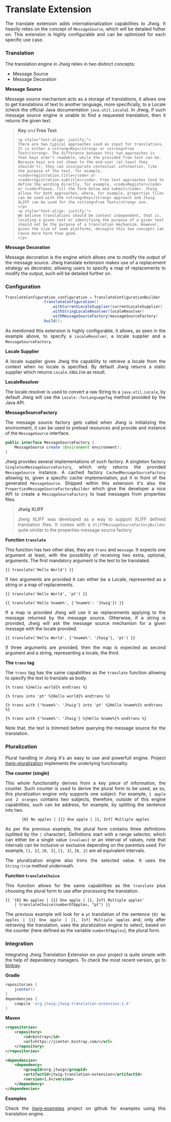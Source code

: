 # Translate Extension

<p style="text-align: justify;">
The translate extension adds internationalization capabilities to Jtwig. It heavily relies on the concept of <code>MessageSource</code>, which will be detailed futher on. This extension is highly configurable and can be optimized for each specific use case.
</p>

### Translation

<p style="text-align: justify;">
The translation engine in Jtwig relies in two distinct concepts:
</p>

* Message Source
* Message Decoration

**Message Source**

<p style="text-align: justify;">
Message source mechanism acts as a storage of translations, it allows one to get translations of text to another language, more specifically, to a Locale (check the official Java documentation <code>java.util.Locale</code>). In Jtwig, if such message source engine is unable to find a requested translation, then it returns the given text.
</p>

<blockquote>
    <strong>Key</strong> and <strong>Free Text</strong>

    <p style="text-align: justify;">
    There are two typical approaches used as input for translations. It is either a <strong>Key</strong> or <strong>Free Text</strong>. The difference between this two approaches is that keys aren't readable, while the provided free text can be. Because keys are not shown to the end-user (at least they shouldn't), they can incorporate contextual information, like the purpose of the text, for example, <code>registration.title</code> or <code>registration.subtitle</code>. Free text approaches tend to define the wording directly, for example, <code>Register</code> or <code>Please, fill the form below and submit</code>. Jtwig allows for both approaches, where, for example, properties files can be used with the <strong>Key</strong> approach and Jtwig XLIFF can be used for the <strong>Free Text</strong> one.
    </p>
    <p style="text-align: justify;">
    We believe translations should be context independent, that is, locating a given text or identifying the purpose of a given text should not be the purpose of a translation mechanism. However, given the size of some platforms, decouple this two concepts can cause more harm than good.
    </p>
</blockquote>

**Message Decoration**

<p style="text-align: justify;">
Message decoration is the engine which allows one to modify the output of the message source. Jtwig translate extension makes use of a replacement strategy as decorator, allowing users to specify a map of replacements to modify the output, such will be detailed further on.
</p>


### Configuration


```java
TranslateConfiguration configuration = TranslateConfigurationBuilder
                .translateConfiguration()
                    .withCurrentLocaleSupplier(currentLocaleSupplier)
                    .withStringLocaleResolver(localeResolver)
                    .withMessageSourceFactory(messageSourceFactory)
                .build();
```


<p style="text-align: justify;">
As mentioned this extension is highly configurable, it allows, as seen in the example above, to specify a <code>LocaleResolver</code>, a locale supplier and a <code>MessageSourceFactory</code>.
</p>

**Locale Supplier**

<p style="text-align: justify;">
A locale supplier gives Jtwig the capability to retrieve a locale from the context when no locale is specified. By default Jtwig returns a static supplier which returns <code>Locale.ENGLISH</code> as result.
</p>

**LocaleResolver**

<p style="text-align: justify;">
The locale resolver is used to convert a raw String to a <code>java.util.Locale</code>, by default Jtwig will use the <code>Locale::forLanguageTag</code> method provided by the Java API.
</p>

**MessageSourceFactory**

<p style="text-align: justify;">
The message source factory gets called when Jtwig is initializing the environment, it can be used to preload resources and provide and instance of the <code>MessageSource</code> interface.
</p>

```java
public interface MessageSourceFactory {
    MessageSource create (Environment environment);
}
```

<p style="text-align: justify;">
Jtwig provides several implementations of such factory. A singleton factory <code>SingletonMessageSourceFactory</code>, which only returns the provided <code>MessageSource</code> instance. A cached factory <code>CachedMessageSourceFactory</code> allowing to, given a specific cache implementation, put it in front of the generated <code>MessageSource</code>. Shipped within this extension it's also the <code>PropertiesMessageSourceFactoryBuilder</code> which give the developer a nice API to create a <code>MessageSourceFactory</code> to load messages from properties files.
</p>

<blockquote>
    <strong>Jtwig XLIFF</strong>
    <p style="text-align: justify;">
    Jtwig XLIFF was developed as a way to support XLIFF defined translation files. It comes with a <code>XliffMessageSourceFactoryBuilder</code> quite similar to the properties message source factory.
    </p>
</blockquote>

**Function ``translate``**

<p style="text-align: justify;">
This function has two other alias, they are <code>trans</code> and <code>message</code>. It expects one argument at least, with the possibility of receiving two extra, optional, arguments. The first mandatory argument is the text to be translated. 
</p>

```twig
{{ translate('Hello World') }}
```

<p style="text-align: justify;">
If two arguments are provided it can either be a Locale, represented as a string or a map of replacements.
</p>

```twig
{{ translate('Hello World', 'pt') }}
```

```twig
{{ translate('Hello %name%', {'%name%': 'Jtwig'}) }}
```


<p style="text-align: justify;">
If a map is provided Jtwig will use it as replacements applying to the message returned by the message source. Otherwise, if a string is provided, Jtwig will ask the message source mechanism for a given message with the locale provided.
</p>

```twig
{{ translate('Hello World', {'%name%': 'Jtwig'}, 'pt') }}
```

<p style="text-align: justify;">
If three arguments are provided, then the map is expected as second argument and a string, representing a locale, the third.
</p>

**The ``trans`` tag**

<p style="text-align: justify;">
The <code>trans</code> tag has the same capabilities as the <code>translate</code> function allowing to specify the text to translate as body.
</p>

```twig
{% trans %}Hello world{% endtrans %}
```

```twig
{% trans into 'pt' %}Hello world{% endtrans %}
```

```twig
{% trans with {'%name%': 'Jtwig'} into 'pt' %}Hello %name%{% endtrans %}
```

```twig
{% trans with {'%name%': 'Jtwig'} %}Hello %name%{% endtrans %}
```

<p style="text-align: justify;">
Note that, the text is trimmed before querying the message source for the translation.
</p>

### Pluralization

<p style="text-align: justify;">
Plural handling in Jtwig it's an easy to use and powerfull engine. Project <a href="https://github.com/jtwig/jtwig-pluralization">jtwig-pluralization</a> implements the underlying functionality.
</p>

**The counter (single)**

<p style="text-align: justify;">
This whole functionality derives from a key piece of information, the counter. Such counter is used to derive the plural form to be used, as so, this pluralization engine only supports one subject. For example, <code>1 apple and 2 oranges</code> contains two subjects, therefore, outside of this engine capabilities, such can be address, for example, by splitting the sentence into two.
</p>

<center>
<code>{0} No apples | {1} One apple | ]1, Inf[ Multiple apples</code>
</center>

<p style="text-align: justify;">
As per the previous example, the plural form contains three definitions (splitted by the <code>|</code> character). Definitions start with a range selector, which can either be a single value <code>{&lt;value&gt;}</code> or an interval of values, note that intervals can be inclusive or exclusive depending on the parentsis used. For example, <code>[1, 2]</code>, <code>]0, 3[</code>, <code>[1, 3[</code>, <code>]0, 2]</code> are all equivalent intervals.
</p>

<p style="text-align: justify;">
The pluralization engine also trims the selected value. It uses the <code>String:trim</code> method underneath.
</p>

**Function ``translateChoice``**

<p style="text-align: justify;">
This function allows for the same capabilities as the <code>translate</code> plus choosing the plural form to use after processing the translation.
</p>

```twig
{{ '{0} No apples | {1} One apple | ]1, Inf[ Multiple apples' 
    | translateChoice(numberOfApples, "pt") }}
```

<p style="text-align: justify;">
The previous example will look for a <code>pt</code> translation of the sentence <code>{0} No apples | {1} One apple | ]1, Inf[ Multiple apples</code> and, only after retrieving the translation, uses the pluralization engine to select, based on the counter (here defined as the variable <code>numberOfApples</code>), the plural form.
</p>


### Integration

<p style="text-align: justify;">
Integrating Jtwig Translation Extension on your project is quite simple with the help of dependency managers. To check the most recent version, go to <a target="_blank" href="https://bintray.com/jtwig/maven/jtwig-translation-extension/view">bintray</a>.
</p>

**Gradle**


```gradle
repositories {
    jcenter()
}
dependencies {
    compile 'org.jtwig:jtwig-translation-extension:1.X'
}
```


**Maven**

```xml
<repositories>
    <repository>
        <id>bintray</id>
        <url>https://jcenter.bintray.com/</url>
    </repository>
</repositories>

<dependencies>
    <dependency>
        <groupId>org.jtwig</groupId>
        <artifactId>jtwig-translation-extension</artifactId>
        <version>1.X</version>
    </dependency>
</dependencies>
```

**Examples**

<p style="text-align: justify;">
Check the <a href="https://github.com/jtwig/jtwig-examples">jtwig-examples</a> project on github for examples using this translation engine.
</p>